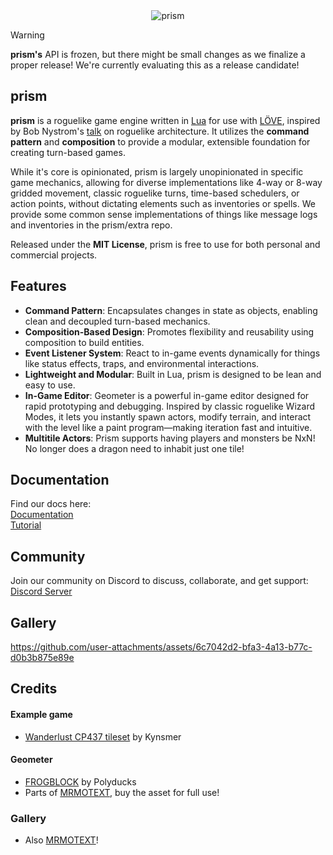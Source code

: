 <div align="center">
 <picture>
  <source media="(prefers-color-scheme: dark)" srcset="https://github.com/user-attachments/assets/75c12e71-974f-4f43-ad67-8b8438a9744e">
  <source media="(prefers-color-scheme: light)" srcset="https://github.com/user-attachments/assets/5d8a003b-e646-4e9c-a5cf-5d3799163f3f">
  <img alt="prism" src="https://github.com/user-attachments/assets/5d8a003b-e646-4e9c-a5cf-5d3799163f3f">
 </picture>
</div>

> [!WARNING]
> **prism's** API is frozen, but there might be small changes as we finalize a proper release! We're currently evaluating this as a release candidate!

## prism

**prism** is a roguelike game engine written in [Lua](https://www.lua.org/) for use with [LÖVE](https://love2d.org/), inspired by Bob Nystrom's [talk](https://www.youtube.com/watch?v=JxI3Eu5DPwE) on roguelike architecture. It utilizes the **command pattern** and **composition** to provide a modular, extensible foundation for creating turn-based games.

While it's core is opinionated, prism is largely unopinionated in specific game mechanics, allowing for diverse implementations like 4-way or 8-way gridded movement, classic roguelike turns, time-based schedulers, or action points, without dictating elements such as inventories or spells. We provide some common sense implementations of things like message logs and inventories in the prism/extra repo.

Released under the **MIT License**, prism is free to use for both personal and commercial projects.

## Features

- **Command Pattern**: Encapsulates changes in state as objects, enabling clean and decoupled turn-based mechanics.
- **Composition-Based Design**: Promotes flexibility and reusability using composition to build entities.
- **Event Listener System**: React to in-game events dynamically for things like status effects, traps, and environmental interactions.
- **Lightweight and Modular**: Built in Lua, prism is designed to be lean and easy to use.
- **In-Game Editor**: Geometer is a powerful in-game editor designed for rapid prototyping and debugging. Inspired by classic roguelike Wizard Modes, it lets you instantly spawn actors, modify terrain, and interact with the level like a paint program—making iteration fast and intuitive.
- **Multitile Actors**: Prism supports having players and monsters be NxN! No longer does a dragon need to inhabit just one tile!
  
## Documentation

Find our docs here:  
[Documentation](https://prismrl.github.io/prism/)  
[Tutorial](https://prismrl.github.io/prism/making-a-roguelike/part1.html#)

## Community

Join our community on Discord to discuss, collaborate, and get support:  
[Discord Server](https://discord.gg/rSmzekJe)

## Gallery



https://github.com/user-attachments/assets/6c7042d2-bfa3-4a13-b77c-d0b3b875e89e



## Credits

#### Example game

- [Wanderlust CP437 tileset](http://bay12forums.com/smf/index.php?topic=145362.0) by Kynsmer

#### Geometer

- [FROGBLOCK](https://polyducks.itch.io/frogblock) by Polyducks
- Parts of [MRMOTEXT](https://mrmotarius.itch.io/mrmotext), buy the asset for full use!

### Gallery
- Also [MRMOTEXT](https://mrmotarius.itch.io/mrmotext)!
